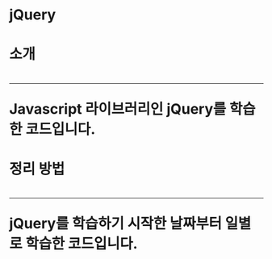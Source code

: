 # jQuery
<h1>소개<h1>
<hr>
Javascript 라이브러리인 jQuery를 학습한 코드입니다.
<h1>정리 방법<h1>
<hr>
jQuery를 학습하기 시작한 날짜부터 일별로 학습한 코드입니다.
